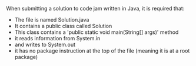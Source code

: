 When submitting a solution to code jam written in Java, it is required that:
* The file is named Solution.java
* It contains a public class called Solution
* This class contains a 'public static void main(String[] args)' method
* it reads information from System.in
* and writes to System.out
* it has no package instruction at the top of the file (meaning it is at a root package)